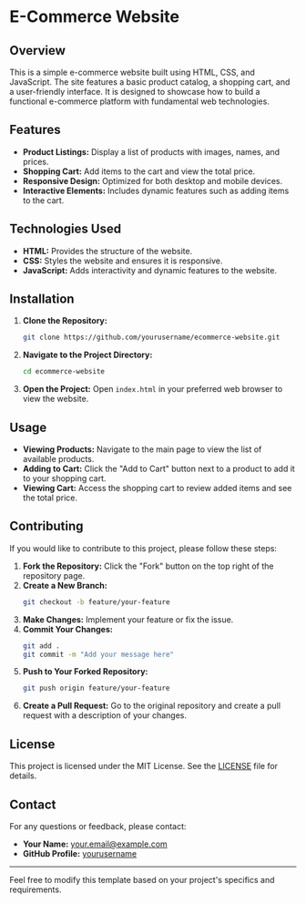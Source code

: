 
# E-Commerce Website

## Overview

This is a simple e-commerce website built using HTML, CSS, and JavaScript. The site features a basic product catalog, a shopping cart, and a user-friendly interface. It is designed to showcase how to build a functional e-commerce platform with fundamental web technologies.

## Features

- **Product Listings:** Display a list of products with images, names, and prices.
- **Shopping Cart:** Add items to the cart and view the total price.
- **Responsive Design:** Optimized for both desktop and mobile devices.
- **Interactive Elements:** Includes dynamic features such as adding items to the cart.

## Technologies Used

- **HTML:** Provides the structure of the website.
- **CSS:** Styles the website and ensures it is responsive.
- **JavaScript:** Adds interactivity and dynamic features to the website.

## Installation

1. **Clone the Repository:**
   ```bash
   git clone https://github.com/yourusername/ecommerce-website.git
   ```

2. **Navigate to the Project Directory:**
   ```bash
   cd ecommerce-website
   ```

3. **Open the Project:**
   Open `index.html` in your preferred web browser to view the website.

## Usage

- **Viewing Products:** Navigate to the main page to view the list of available products.
- **Adding to Cart:** Click the "Add to Cart" button next to a product to add it to your shopping cart.
- **Viewing Cart:** Access the shopping cart to review added items and see the total price.

## Contributing

If you would like to contribute to this project, please follow these steps:

1. **Fork the Repository:** Click the "Fork" button on the top right of the repository page.
2. **Create a New Branch:**
   ```bash
   git checkout -b feature/your-feature
   ```
3. **Make Changes:** Implement your feature or fix the issue.
4. **Commit Your Changes:**
   ```bash
   git add .
   git commit -m "Add your message here"
   ```
5. **Push to Your Forked Repository:**
   ```bash
   git push origin feature/your-feature
   ```
6. **Create a Pull Request:** Go to the original repository and create a pull request with a description of your changes.

## License

This project is licensed under the MIT License. See the [LICENSE](LICENSE) file for details.

## Contact

For any questions or feedback, please contact:

- **Your Name:** your.email@example.com
- **GitHub Profile:** [yourusername](https://github.com/yourusername)

---

Feel free to modify this template based on your project's specifics and requirements.
